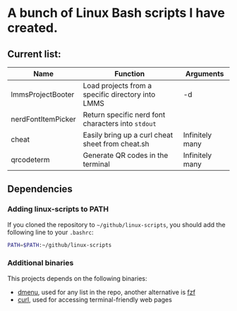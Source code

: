 # A bunch of Linux Bash scripts I have created.

## Current list:

| Name               | Function                                           | Arguments       |
| -                  | -                                                  | -               |
| lmmsProjectBooter  | Load projects from a specific directory into LMMS  | -d              |
| nerdFontItemPicker | Return specific nerd font characters into `stdout` |                 |
| cheat              | Easily bring up a curl cheat sheet from cheat.sh   | Infinitely many |
| qrcodeterm         | Generate QR codes in the terminal                  | Infinitely many |

## Dependencies

### Adding linux-scripts to PATH

If you cloned the repository to `~/github/linux-scripts`, you should add the following line to your `.bashrc`:

```sh
PATH=$PATH:~/github/linux-scripts
```

### Additional binaries

This projects depends on the following binaries:

- [dmenu](https://tools.suckless.org/dmenu/), used for any list in the repo, another alternative is [fzf](https://github.com/junegunn/fzf)
- [curl](https://curl.se/), used for accessing terminal-friendly web pages
